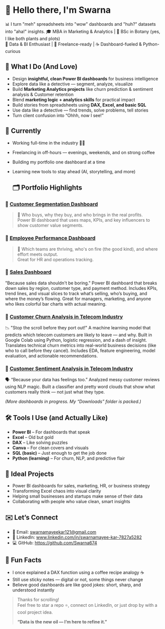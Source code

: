 # 👋 Hello there, I'm Swarna

📊 I turn "meh" spreadsheets into "wow" dashboards and "huh?" datasets into "aha!" insights. 
🎓 MBA in Marketing & Analytics | 🧪 BSc in Botany (yes, I like both plants and plots)  
💼 Data & BI Enthusiast | 🌱 Freelance-ready | ☕ Dashboard-fueled & Python-curious

## 🧠 What I Do (And Love)

- Design **insightful, clean Power BI dashboards** for business intelligence
- Explore data like a detective — segment, analyze, visualize
- Build **Marketing Analytics projects** like churn prediction & sentiment analysis & Customer retention
- Blend **marketing logic + analytics skills** for practical impact
- Build stories from spreadsheets using **DAX, Excel, and basic SQL**
- Use data like a detective — find trends, solve problems, tell stories
- Turn client confusion into “Ohhh, now I see!”

## 🚀 Currently
- Working full-time in the industry 🧑‍💼  
- Freelancing in off-hours — evenings, weekends, and on strong coffee  
- Building my portfolio one dashboard at a time  
- Learning new tools to stay ahead (AI, storytelling, and more)

  ## 🗂️ Portfolio Highlights

### 🔹 [Customer Segmentation Dashboard](https://github.com/Swarna674/Customer-Segmentation)
> 📍 Who buys, why they buy, and who brings in the real profits.  
> Power BI dashboard that uses maps, KPIs, and key influencers to show customer value segments.

### 🔹 [Employee Performance Dashboard](https://github.com/Swarna674/EMPLOYEE-PERFORMANCE)
> 👥 Which teams are thriving, who's on fire (the good kind), and where effort meets output.  
> Great for HR and operations tracking.

### 🔹 [Sales Dashboard](https://github.com/Swarna674/Sales-dashboard-PowerBI)
  "Because sales data shouldn't be boring."
   Power BI dashboard that breaks down sales by region, customer type, and payment method.
   Includes KPIs, trend lines, and visual slices to track what’s selling, who’s buying, and where the money’s flowing.
   Great for managers, marketing, and anyone who likes colorful bar charts with actual meaning.

### 🔹 [Customer Churn Analysis in Telecom Industry](https://github.com/Swarna674/Customer-Churn-Telecom)
  📉 "Stop the scroll before they port out!"
  A machine learning model that predicts which telecom customers are likely to leave — and why.
  Built in Google Colab using Python, logistic regression, and a dash of insight.
  Translates technical churn metrics into real-world business decisions (like who to call before they cancel).
  Includes EDA, feature engineering, model evaluation, and actionable recommendations.

### 🔹 [Customer Sentiment Analysis in Telecom Industry](https://github.com/Swarna674/Sentiment-Analysis)
  🗣️ “Because your data has feelings too.”
  Analyzed messy customer reviews using NLP magic. Built a classifier and pretty word clouds that show what customers really think — not just what they type.




*(More dashboards in progress. My “Downloads” folder is packed.)*

## 🛠️ Tools I Use (and Actually Like)

- **Power BI** – For dashboards that speak  
- **Excel** – Old but gold  
- **DAX** – Like solving puzzles  
- **Canva** – For clean covers and visuals  
- **SQL (basic)** – Just enough to get the job done
-  **Python (learning)** – For churn, NLP, and predictive flair 
  
## 🎯 Ideal Projects

- Power BI dashboards for sales, marketing, HR, or business strategy  
- Transforming Excel chaos into visual clarity  
- Helping small businesses and startups make sense of their data  
- Collaborating with people who value clean, smart insights


## ✉️ Let’s Connect

- 📧 Email: swarnamayeekar121@gmail.com 
- 💼 LinkedIn: www.linkedin.com/in/swarnamayee-kar-7827a5282
- 💻 GitHub: https://github.com/Swarna674

## 💬 Fun Facts

- I once explained a DAX function using a coffee recipe analogy ☕  
- Still use sticky notes — digital or not, some things never change  
- Believe good dashboards are like good jokes: short, sharp, and understood instantly



> Thanks for scrolling!  
> Feel free to star a repo ⭐, connect on LinkedIn, or just drop by with a cool project idea.
> 
> **“Data is the new oil — I’m here to refine it.”**
